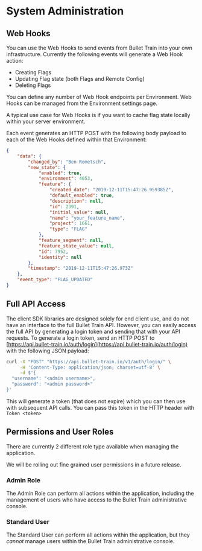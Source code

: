# System Administration

## Web Hooks

You can use the Web Hooks to send events from Bullet Train into your own infrastructure. Currently the following events will generate a Web Hook action:

- Creating Flags
- Updating Flag state (both Flags and Remote Config)
- Deleting Flags

You can define any number of Web Hook endpoints per Environment. Web Hooks can be managed from the Environment settings page.

A typical use case for Web Hooks is if you want to cache flag state locally within your server environment.

Each event generates an HTTP POST with the following body payload to each of the Web Hooks defined within that Environment:

```json
{
    "data": {
        "changed_by": "Ben Rometsch",
        "new_state": {
            "enabled": true,
            "environment": 4053,
            "feature": {
                "created_date": "2019-12-11T15:47:26.959385Z",
                "default_enabled": true,
                "description": null,
                "id": 2391,
                "initial_value": null,
                "name": "your_feature_name",
                "project": 1661,
                "type": "FLAG"
            },
            "feature_segment": null,
            "feature_state_value": null,
            "id": 7952,
            "identity": null
        },
        "timestamp": "2019-12-11T15:47:26.973Z"
    },
    "event_type": "FLAG_UPDATED"
}
```

## Full API Access

The client SDK libraries are designed solely for end client use, and do not have an interface to the full Bullet Train API. However, you can easily access the full API by generating a login token and sending that with your API requests. To generate a login token, send an HTTP POST to [https://api.bullet-train.io/auth/login](https://api.bullet-train.io/auth/login) with the following JSON payload:

```bash
curl -X "POST" "https://api.bullet-train.io/v1/auth/login/" \
     -H 'Content-Type: application/json; charset=utf-8' \
     -d $'{
  "username": "<admin username>",
  "password": "<admin password>"
}'
```

This will generate a token (that does not expire) which you can then use with subsequent API calls. You can pass this token in the HTTP header with `Token <token>`

## Permissions and User Roles

There are currently 2 different role type available when managing the application.

We will be rolling out fine grained user permissions in a future release.

### Admin Role

The Admin Role can perform all actions within the application, including the management of users who have access to the Bullet Train administrative console.

### Standard User

The Standard User can perform all actions within the application, but they *cannot* manage users within the Bullet Train administrative console.
